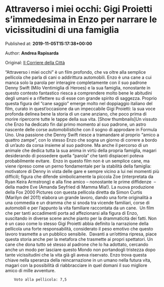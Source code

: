 
# Attraverso i miei occhi: Gigi Proietti s’immedesima in Enzo per narrare le vicissitudini di una famiglia

Published at: **2019-11-05T15:17:38+00:00**

Author: **Andrea Rapisarda**

Original: [Il Corriere della Città](https://www.ilcorrieredellacitta.com/cultura/attraverso-i-miei-occhi-gigi-proietti-simmedesima-in-enzo-per-narrare-le-vicissitudini-di-una-famiglia.html)

“Attraverso i miei occhi” è un film profondo, che va oltre alla semplice pellicola che parla di cani o addirittura automobili.
Enzo è una cane a cui manca solo la parola per interagire completamente con il suo padrone Denny Swift (Milo Ventimiglia di Heroes) e la sua famiglia, nonostante in questo contesto fantastico riesca a comprendere molto bene le abitudini degli umani e a riflettere su di esse con grande spirito di saggezza.
Proprio questa figura del “cane saggio” emerge molto nel doppiaggio italiano del film, curato in quest’occasione da un impeccabile Gigi Proietti: la sua voce profonda delinea bene la storia di un cane anziano, che poco prima di morire ripercorre tutte le tappe della sua vita.
[Show thumbnails]Un vissuto che Enzo ha dedicato fin dal primo momento al suo padrone, un astro nascente delle corse automobilistiche con il sogno di approdare in Formula Uno. Una passione che Denny Swift riesce a tramandare al proprio “amico a quattro zampe”, con lo stesso Enzo che sogna un giorno di correre a bordo di un’auto da corsa insieme al suo padrone.
Ma anche il percorso di un animale che dedica tutta la sua anima in virtù della propria famiglia, magari desiderando di possedere quella “parola“ che tanti dispiaceri poteva probabilmente evitare. 
Enzo in questo film non è un semplice cane, ma viene ripreso come un perno fondamentale per la stabilità della famiglia: motivatore di Denny in vista delle gare e sempre vicino a lui nei momenti più difficili; figura che difende simbolicamente la piccola Zoe (interpretata da Ryan Keira Armstrong) e alla fine amico – nonostante le prime diffidenze  – della madre Eve (Amanda Seyfried di Mamma Mia!).
La nuova produzione della Fox 2000 Pictures con questa pellicola diretta da Simon Curtis (Marilyn del 2011) elabora un grande lavoro, dando una forte originalità a una commedia e un dramma che si snoda tra vicende familiari, corse di automobili e per l’appunto la vita familiare raccontata da un cane. 
Un film che per tanti accadimenti porta ad affezionarsi alla figura di Enzo, suscitando in diverse scene anche pianto per la drammaticità dei fatti. Non è un caso come lo stesso Gigi Proietti abbia definito la narrazione della pellicola una forte responsabilità, considerato il peso emotivo che questo lavoro trasmette a un pubblico sensibile. 
Davanti a un’ottima ripresa, piace questa storia anche per la metafora che trasmette ai propri spettatori. Un cane che dona tutto sé stesso al padrone che lo ha adottato, cercando anche un modo per lasciare questo Mondo non portandogli tristezza dopo tante vicissitudini che la vita già gli aveva riservato. Enzo trova questa chiave nella speranza della reincarnazione in un umano nella futura vita, magari con la possibilità di riabbracciare in quel domani il suo migliore amico di mille avventure.

        Voto alla pellicola: 7,5
      
